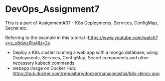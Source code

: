 # DevOps_Assignment7
This is a part of Assignment#07 - K8s Deployments, Services, ConfigMap, Secret etc.

Referring to the example in this tutorial -https://www.youtube.com/watch?v=s_o8dwzRlu4&t=2s
- Deploy a K8s cluster running a web app with a mongo database; using Deployments, Services, ConfigMap, Secret components and other necessary kubectl commands.
- webapp image on Docker Hub: https://hub.docker.com/repository/docker/nanajanashia/k8s-demo-app
